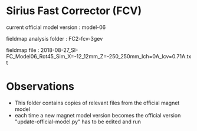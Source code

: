 Sirius Fast Corrector (FCV)
===========================

current official model version : model-06

fieldmap analysis folder       : FC2-fcv-3gev

fieldmap file                  : 2018-08-27_SI-FC_Model06_Rot45_Sim_X=-12_12mm_Z=-250_250mm_Ich=0A_Icv=0.71A.txt


Observations
============

- This folder contains copies of relevant files from the official magnet model
- each time a new magnet model version becomes the official version "update-official-model.py" has to be edited and run
